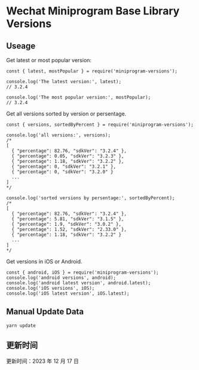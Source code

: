 
# Wechat Miniprogram Base Library Versions

## Useage

Get latest or most popular version:

```;
const { latest, mostPopular } = require('miniprogram-versions');

console.log('The latest version:', latest);
// 3.2.4

console.log('The most popular version:', mostPopular);
// 3.2.4

```

Get all versions sorted by version or persentage.

```
const { versions, sortedByPercent } = require('miniprogram-versions');

console.log('all versions:', versions);
/*
[
  { "percentage": 82.76, "sdkVer": "3.2.4" },
  { "percentage": 0.05, "sdkVer": "3.2.3" },
  { "percentage": 1.18, "sdkVer": "3.2.2" },
  { "percentage": 0, "sdkVer": "3.2.1" },
  { "percentage": 0, "sdkVer": "3.2.0" }
  ...
]
*/

console.log('sorted versions by persentage:', sortedByPercent);
/*
[
  { "percentage": 82.76, "sdkVer": "3.2.4" },
  { "percentage": 5.81, "sdkVer": "3.1.5" },
  { "percentage": 1.9, "sdkVer": "3.0.2" },
  { "percentage": 1.52, "sdkVer": "2.33.0" },
  { "percentage": 1.18, "sdkVer": "3.2.2" }
  ...
]
*/
```

Get versions in iOS or Android.

```
const { android, iOS } = require('miniprogram-versions');
console.log('android versions', android);
console.log('android latest version', android.latest);
console.log('iOS versions', iOS);
console.log('iOS latest version', iOS.latest);
```

## Manual Update Data

```
yarn update
```

## 更新时间

更新时间：2023 年 12 月 17 日
